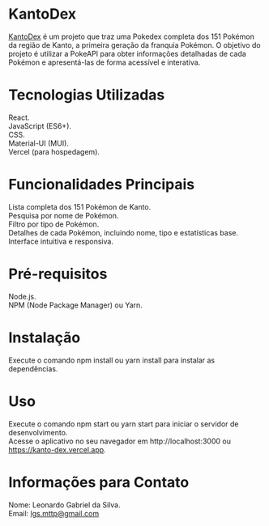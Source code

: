 # KantoDex
[KantoDex](https://kanto-dex.vercel.app) é um projeto que traz uma Pokedex completa dos 151 Pokémon da região de Kanto, a primeira geração da franquia Pokémon. O objetivo do projeto é utilizar a PokeAPI para obter informações detalhadas de cada Pokémon e apresentá-las de forma acessível e interativa.

# Tecnologias Utilizadas
React.\
JavaScript (ES6+).\
CSS.\
Material-UI (MUI).\
Vercel (para hospedagem).

# Funcionalidades Principais
Lista completa dos 151 Pokémon de Kanto.\
Pesquisa por nome de Pokémon.\
Filtro por tipo de Pokémon.\
Detalhes de cada Pokémon, incluindo nome, tipo e estatísticas base.\
Interface intuitiva e responsiva.

# Pré-requisitos
Node.js.\
NPM (Node Package Manager) ou Yarn.

# Instalação
Execute o comando npm install ou yarn install para instalar as dependências.

# Uso
Execute o comando npm start ou yarn start para iniciar o servidor de desenvolvimento.\
Acesse o aplicativo no seu navegador em http://localhost:3000 ou https://kanto-dex.vercel.app.

# Informações para Contato
Nome: Leonardo Gabriel da Silva.\
Email: lgs.mttp@gmail.com

